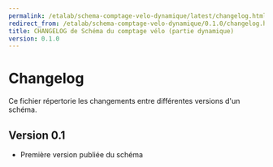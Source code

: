 ```yaml
---
permalink: /etalab/schema-comptage-velo-dynamique/latest/changelog.html
redirect_from: /etalab/schema-comptage-velo-dynamique/0.1.0/changelog.html
title: CHANGELOG de Schéma du comptage vélo (partie dynamique)
version: 0.1.0
---
```


# Changelog

Ce fichier répertorie les changements entre différentes versions d'un schéma.

## Version 0.1

- Première version publiée du schéma